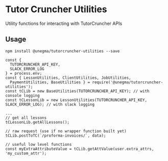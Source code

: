 # Tutor Cruncher Utilities
Utility functions for interacting with TutorCruncher APIs

## Usage

`npm install @unegma/tutorcruncher-utilities --save`

```
const {
  TUTORCRUNCHER_API_KEY,
  SLACK_ERROR_LOG
} = process.env;
const { LessonUtilities, ClientUtilities, JobUtilities,
  PaymentUtilities, BaseUtilities } = require('@unegma/tutorcruncher-utilities');
const tCLib = new BaseUtilities(TUTORCRUNCHER_API_KEY); // with console logging
const tCLessonLib = new LessonUtilities(TUTORCRUNCHER_API_KEY, SLACK_ERROR_LOG); // with slack logging

...
// get all lessons
tCLessonLib.getAllLessons();

// raw request (use if no wrapper function built yet)
tCLib.postToTC(`/proforma-invoices/`, data);

// useful low level functions
const myExtraAttributeValue = tCLib.getAttValue(user.extra_attrs, 'my_custom_attr');
```

